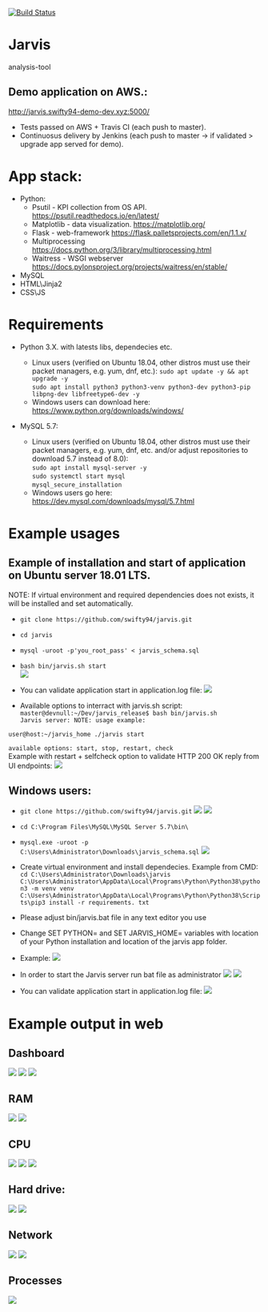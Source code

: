 [![Build Status](https://travis-ci.org/swifty94/jarvis.svg?branch=master)](https://travis-ci.org/swifty94/jarvis)

# Jarvis

analysis-tool

Demo application on AWS.:
------
http://jarvis.swifty94-demo-dev.xyz:5000/

- Tests passed on AWS + Travis CI (each push to master). 
- Continuosus delivery by Jenkins (each push to master -> if validated > upgrade app served for demo).

App stack:
========
- Python:
    - Psutil - KPI collection from OS API. https://psutil.readthedocs.io/en/latest/
    - Matplotlib - data visualization. https://matplotlib.org/
    - Flask - web-framework https://flask.palletsprojects.com/en/1.1.x/
    - Multiprocessing https://docs.python.org/3/library/multiprocessing.html
    - Waitress - WSGI webserver https://docs.pylonsproject.org/projects/waitress/en/stable/
- MySQL
- HTML\Jinja2
- CSS\JS

Requirements
========

- Python 3.X. with latests libs, dependecies etc. 
    - Linux users (verified on Ubuntu 18.04, other distros must use their packet managers, e.g. yum, dnf, etc.):
    ``` sudo apt update -y && apt upgrade -y ```  
    ``` sudo apt install python3 python3-venv python3-dev python3-pip libpng-dev libfreetype6-dev -y ```  
    - Windows users can download here: https://www.python.org/downloads/windows/

- MySQL 5.7: 
    - Linux users (verified on Ubuntu 18.04, other distros must use their packet managers, e.g. yum, dnf, etc. and/or adjust repositories to download 5.7 instead of 8.0):  
   ```sudo apt install mysql-server -y ```  
   ```sudo systemctl start mysql ```  
   ```mysql_secure_installation ```  
    - Windows users go here: https://dev.mysql.com/downloads/mysql/5.7.html

Example usages
==============

Example of installation and start of application on Ubuntu server 18.01 LTS.
---
NOTE: If virtual environment and required dependencies does not exists, it will be installed and set automatically.

- ``` git clone https://github.com/swifty94/jarvis.git ```  
- ``` cd jarvis ```  
- ``` mysql -uroot -p'you_root_pass' < jarvis_schema.sql ```
- ``` bash bin/jarvis.sh start ```  
![](https://raw.githubusercontent.com/swifty94/jarvis/master/img/applicationstart.gif)

- You can validate application start in application.log file:
![](https://raw.githubusercontent.com/swifty94/jarvis/master/img/applicationlog.gif)

- Available options to interract with jarvis.sh script:
``` master@devnull:~/Dev/jarvis_release$ bash bin/jarvis.sh ```  
``` Jarvis server: NOTE: usage example: ```  

``` user@host:~/jarvis_home ./jarvis start ```  

``` available options: start, stop, restart, check ```  
Example with restart + selfcheck option to validate HTTP 200 OK reply from UI endpoints:
![](https://raw.githubusercontent.com/swifty94/jarvis/master/img/applicationcheck.gif)

Windows users:
----
- ``` git clone https://github.com/swifty94/jarvis.git ```
![](https://raw.githubusercontent.com/swifty94/jarvis/master/img/wingit.png)
![](https://raw.githubusercontent.com/swifty94/jarvis/master/img/wingit2.png)
- ``` cd C:\Program Files\MySQL\MySQL Server 5.7\bin\ ```
- ``` mysql.exe -uroot -p C:\Users\Administrator\Downloads\jarvis_schema.sql ```
![](https://raw.githubusercontent.com/swifty94/jarvis/master/img/winimport.png)

- Create virtual environment and install dependecies. Example from CMD:
```cd C:\Users\Administrator\Downloads\jarvis```  
``` C:\Users\Administrator\AppData\Local\Programs\Python\Python38\python3 -m venv venv ```  
``` C:\Users\Administrator\AppData\Local\Programs\Python\Python38\Scripts\pip3 install -r requirements. txt ```  
- Please adjust bin/jarvis.bat file in any text editor you use
- Change SET PYTHON= and SET JARVIS_HOME= variables with location of your Python installation and location of the jarvis app folder. 
- Example:
![](https://raw.githubusercontent.com/swifty94/jarvis/master/img/jarvisbat.png)

- In order to start the Jarvis server run bat file as administrator
![](https://raw.githubusercontent.com/swifty94/jarvis/master/img/winstart.png)
![](https://raw.githubusercontent.com/swifty94/jarvis/master/img/winrunning.png)

- You can validate application start in application.log file:
![](https://raw.githubusercontent.com/swifty94/jarvis/master/img/winlog.gif)

Example output in web
==============

Dashboard
----
![](https://raw.githubusercontent.com/swifty94/jarvis/master/img/dashboard.png)
![](https://raw.githubusercontent.com/swifty94/jarvis/master/img/dashboard_2.png)
![](https://raw.githubusercontent.com/swifty94/jarvis/master/img/windowsdashboard.png)

RAM
---
![](https://raw.githubusercontent.com/swifty94/jarvis/master/img/ram_prev_month.png)
![](https://raw.githubusercontent.com/swifty94/jarvis/master/img/ram2.png)

CPU
---
![](https://raw.githubusercontent.com/swifty94/jarvis/master/img/cpu2.png)
![](https://raw.githubusercontent.com/swifty94/jarvis/master/img/cpu3.png)
![](https://raw.githubusercontent.com/swifty94/jarvis/master/img/wincpug.png)

Hard drive:
---
![](https://raw.githubusercontent.com/swifty94/jarvis/master/img/disk.png)
![](https://raw.githubusercontent.com/swifty94/jarvis/master/img/disk2.png)

Network
----
![](https://raw.githubusercontent.com/swifty94/jarvis/master/img/network.png)
![](https://raw.githubusercontent.com/swifty94/jarvis/master/img/net2.png)

Processes
----
![](https://raw.githubusercontent.com/swifty94/jarvis/master/img/processes.png)